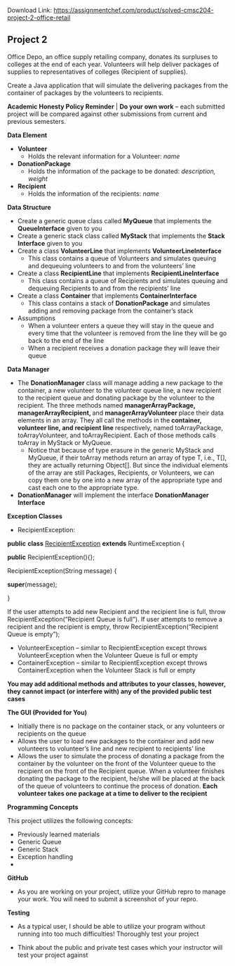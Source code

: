Download Link: https://assignmentchef.com/product/solved-cmsc204-project-2-office-retail
<br>
<h2>Project 2</h2>

Office Depo, an office supply retailing company, donates its surpluses to colleges at the end of each year. Volunteers will help deliver packages of supplies to representatives of colleges (Recipient of supplies).

Create a Java application that will simulate the delivering packages from the container of packages by the volunteers to recipients.

<strong>Academic Honesty Policy Reminder</strong> | <strong>Do your own work</strong> – each submitted project will be compared against other submissions from current and previous semesters.

<strong>Data Element</strong>

<ul>

 <li><strong>Volunteer</strong>

  <ul>

   <li>Holds the relevant information for a Volunteer: <em>name</em></li>

  </ul></li>

 <li><strong>DonationPackage</strong>

  <ul>

   <li>Holds the information of the package to be donated: <em>description, weight</em></li>

  </ul></li>

 <li><strong>Recipient</strong>

  <ul>

   <li>Holds the information of the recipients: <em>name</em></li>

  </ul></li>

</ul>

<strong>Data Structure</strong>

<ul>

 <li>Create a generic queue class called <strong>MyQueue</strong> that implements the <strong>QueueInterface</strong> given to you</li>

 <li>Create a generic stack class called <strong>MyStack</strong> that implements the <strong>Stack</strong> <strong>Interface</strong> given to you</li>

 <li>Create a class <strong>VolunteerLine</strong> that implements <strong>VolunteerLineInterface</strong>

  <ul>

   <li>This class contains a queue of Volunteers and simulates queuing and dequeuing volunteers to and from the volunteers’ line</li>

  </ul></li>

 <li>Create a class <strong>RecipientLine</strong> that implements <strong>RecipientLineInterface</strong>

  <ul>

   <li>This class contains a queue of Recipients and simulates queuing and dequeuing Recipients to and from the recipients’ line</li>

  </ul></li>

 <li>Create a class <strong>Container</strong> that implements <strong>ContainerInterface</strong>

  <ul>

   <li>This class contains a stack of <strong>DonationPackage</strong> and simulates adding and removing package from the container’s stack</li>

  </ul></li>

 <li>Assumptions

  <ul>

   <li>When a volunteer enters a queue they will stay in the queue and every time that the volunteer is removed from the line they will be go back to the end of the line</li>

   <li>When a recipient receives a donation package they will leave their queue</li>

  </ul></li>

</ul>

<strong>Data Manager</strong>

<ul>

 <li>The <strong>DonationManager</strong> class will manage adding a new package to the container, a new volunteer to the volunteer queue line, a new recipient to the recipient queue and donating package by the volunteer to the recipient. The three methods named <strong>managerArrayPackage, managerArrayRecipient, </strong>and <strong>managerArrayVolunteer </strong>place their data elements in an array.  They all call the methods in the<strong> container, volunteer line, and recipient line </strong>respectively, named toArrayPackage, toArrayVolunteer, and toArrayRecipient.  Each of those methods calls toArray in MyStack or MyQueue.

  <ul>

   <li>Notice that because of type erasure in the generic MyStack and MyQueue, if their toArray methods return an array of type T, i.e., T[], they are actually returning Object[]. But since the individual elements of the array are still Packages, Recipients, or Volunteers, we can copy them one by one into a new array of the appropriate type and cast each one to the appropriate type.</li>

  </ul></li>

 <li><strong>DonationManager</strong> will implement the interface <strong>DonationManager Interface</strong></li>

</ul>

<strong>Exception Classes</strong>

<ul>

 <li>RecipientException:</li>

</ul>

<strong>public</strong> <strong>class</strong> <u>RecipientException</u> <strong>extends</strong> RuntimeException {

<strong>public</strong> RecipientException(){};

RecipientException(String message) {

<strong>super</strong>(message);

}

If the user attempts to add new Recipient and the recipient line is full, throw RecipientException(“Recipient Queue is full”).  If user attempts to remove a recipient and the recipient is empty, throw RecipientException(“Recipient Queue is empty”);

<ul>

 <li>VolunteerException – similar to RecipientException except throws VolunteerException when the Volunteer Queue is full or empty</li>

 <li>ContainerException – similar to RecipientException except throws ContainerException when the Volunteer Stack is full or empty</li>

</ul>

<strong>You may add additional methods and attributes to your classes, however, they cannot impact (or interfere with) any of the provided public test cases</strong>

<strong>The GUI (Provided for You)</strong>

<ul>

 <li>Initially there is no package on the container stack, or any volunteers or recipients on the queue</li>

 <li>Allows the user to load new packages to the container and add new volunteers to volunteer’s line and new recipient to recipients’ line</li>

 <li>Allows the user to simulate the process of donating a package from the container by the volunteer on the front of the Volunteer queue to the recipient on the front of the Recipient queue. When a volunteer finishes donating the package to the recipient, he/she will be placed at the back of the queue of volunteers to continue the process of donation. <strong>Each volunteer takes one package at a time to deliver to the recipient</strong></li>

</ul>

<strong>Programming Concepts</strong>

This project utilizes the following concepts:

<ul>

 <li>Previously learned materials</li>

 <li>Generic Queue</li>

 <li>Generic Stack</li>

 <li>Exception handling</li>

 <li></li>

</ul>

<strong>GitHub</strong>

<ul>

 <li>As you are working on your project, utilize your GitHub repro to manage your work. You will need to submit a screenshot of your repro.</li>

</ul>

<strong>Testing </strong>

<ul>

 <li>As a typical user, I should be able to utilize your program without running into too much difficulties!  Thoroughly test your project</li>

</ul>

<ul>

 <li>Think about the public and private test cases which your instructor will test your project against</li>

</ul>